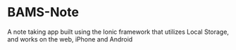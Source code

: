 # BAMS-Note
A note taking app built using the Ionic framework that utilizes Local Storage, and works on the web, iPhone and Android

